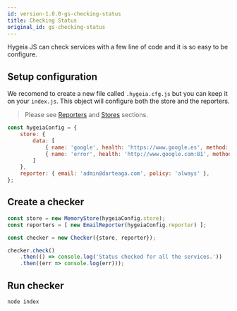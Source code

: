 ```yaml
---
id: version-1.0.0-gs-checking-status
title: Checking Status
original_id: gs-checking-status
---
```


Hygeia JS can check services with a few line of code and it is so easy to be configure.

## Setup configuration

We recomend to create a new file called `.hygeia.cfg.js` but you can keep it on your `index.js`. This object will configure both the store and the reporters. 

> Please see [Reporters]() and [Stores]() sections. 

```javascript
const hygeiaConfig = {
    store: {
        data: [
            { name: 'google', health: 'https://www.google.es', method: 'GET' },
            { name: 'error', health: 'http://www.google.com:81', method: 'GET' },
        ]
    },
    reporter: { email: 'admin@darteaga.com', policy: 'always' },
};
```

## Create a checker

```javascript
const store = new MemoryStore(hygeiaConfig.store);
const reporters = [ new EmailReporter(hygeiaConfig.reporter) ];

const checker = new Checker({store, reporter});

checker.check()
    .then(() => console.log('Status checked for all the services.'))
    .then((err => console.log(err)));
```

## Run checker

```sh
node index
```
